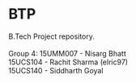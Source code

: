 # BTP
B.Tech Project repository.
<br /> 
<br />
Group 4:
15UMM007 - Nisarg Bhatt <br />
15UCS104 - Rachit Sharma (elric97) <br />
15UCS140 - Siddharth Goyal <br />
